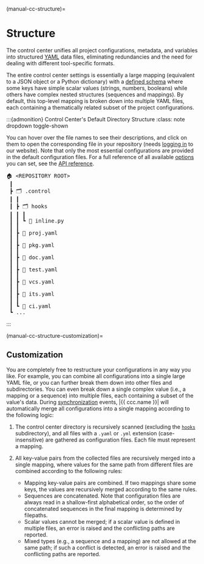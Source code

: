 (manual-cc-structure)=
# Structure

The control center unifies all project configurations,
metadata, and variables into structured [YAML](#yaml) data files,
eliminating redundancies and the need for
dealing with different tool-specific formats.

The entire control center settings is essentially a large mapping
(equivalent to a JSON object or a Python dictionary) with a [defined schema](#manual-cc-options)
where some keys have simple scalar values (strings, numbers, booleans)
while others have complex nested structures (sequences and mappings).
By default, this top-level mapping is broken down into multiple YAML files,
each containing a thematically related subset of the project configurations.


:::{admonition} Control Center's Default Directory Structure
:class: note dropdown toggle-shown

You can hover over the file names to see their descriptions,
and click on them to open the corresponding file
in your repository (needs [logging in](#help-website-login) to our website).
Note that only the most essential configurations are provided in the default configuration files.
For a full reference of all available [options](#manual-cc-options) you can set,
see the [API reference](#api).

<pre>
🏠 <a class="user-link-repo-tree" title="Repository Root Directory">&lt;REPOSITORY ROOT&gt;</a>
 ┃
 ┣ 🗂 <a class="user-link-repo-cc" title="Control Center Directory">.control</a>
 ┃ ┃
 ┃ ┣ 🗂 <a class="user-link-repo-cc-hooks" title="Hooks Subdirectory">hooks</a>
 ┃ ┃ ┃
 ┃ ┃ ┗ 📄 <a class="user-link-repo-cc-hooks-inline" title="Inline Hooks">inline.py</a>
 ┃ ┃
 ┃ ┣ 📄 <a class="user-link-repo-cc-proj" title="Main Project Configurations">proj.yaml</a>
 ┃ ┃
 ┃ ┣ 📄 <a class="user-link-repo-cc-pkg" title="Package Configurations">pkg.yaml</a>
 ┃ ┃
 ┃ ┣ 📄 <a class="user-link-repo-cc-doc" title="Documentation Configurations">doc.yaml</a>
 ┃ ┃
 ┃ ┣ 📄 <a class="user-link-repo-cc-test" title="Test Suite Configurations">test.yaml</a>
 ┃ ┃
 ┃ ┣ 📄 <a class="user-link-repo-cc-vcs" title="Version Control System Configurations">vcs.yaml</a>
 ┃ ┃
 ┃ ┣ 📄 <a class="user-link-repo-cc-its" title="Issue Tracking System Configurations">its.yaml</a>
 ┃ ┃
 ┃ ┗ 📄 <a class="user-link-repo-cc-ci" title="Workflow Configurations">ci.yaml</a>
 ┗ ...
</pre>

:::


(manual-cc-structure-customization)=
## Customization

You are completely free to restructure your configurations in any way you like.
For example, you can combine all configurations into a single large YAML file,
or you can further break them down into other files and subdirectories.
You can even break down a single complex value (i.e., a mapping or a sequence)
into multiple files, each containing a subset of the value's data.
During [synchronization](#manual-cc-sync) events,
|{{ ccc.name }}| will automatically merge all configurations
into a single mapping according to the following logic:

1. The control center directory is recursively scanned
   (excluding the [`hooks`](#manual-cc-hooks) subdirectory),
   and all files with a `.yaml` or `.yml` extension (case-insensitive)
   are gathered as configuration files. Each file must represent a mapping.
2. All key-value pairs from the collected files are recursively merged
   into a single mapping, where values for the same path from different files
   are combined according to the following rules:

   - Mapping key-value pairs are combined. If two mappings share some keys,
     the values are recursively merged according to the same rules.
   - Sequences are concatenated.
     Note that configuration files are always read in a shallow-first alphabetical order,
     so the order of concatenated sequences in the final mapping
     is determined by filepaths.
   - Scalar values cannot be merged;
     if a scalar value is defined in multiple files,
     an error is raised and the conflicting paths are reported.
   - Mixed types (e.g., a sequence and a mapping) are not allowed at the same path;
     if such a conflict is detected, an error is raised and the conflicting paths are reported.
